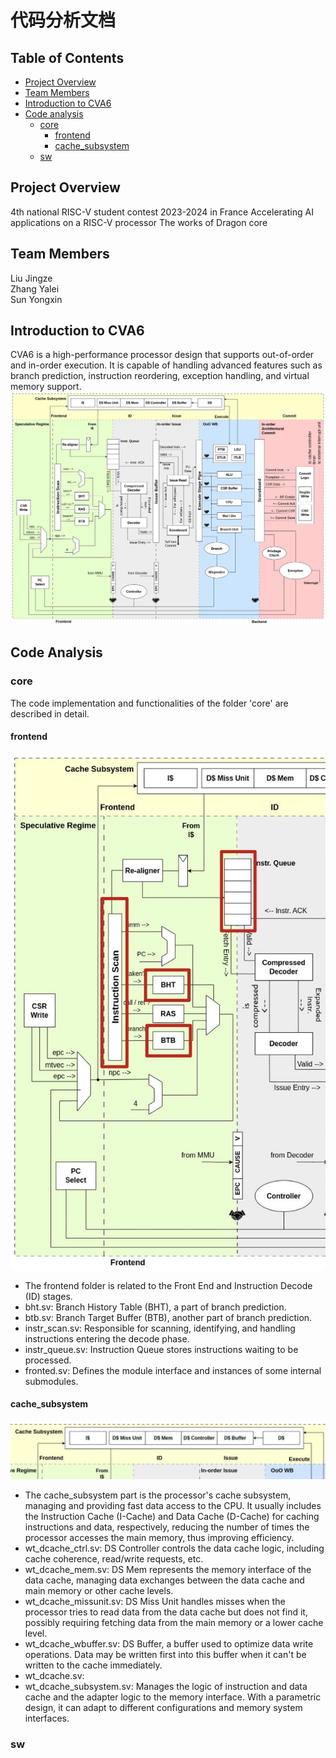 # 代码分析文档

## Table of Contents
- [Project Overview](#project-overview)
- [Team Members](#team-members)
- [Introduction to CVA6](#introduction-to-cva6)
- [Code analysis](#code-analysis)
  - [core](#core)
    - [frontend](#frontend-前端)
    - [cache_subsystem](#cache_subsystem)
  - [sw](#sw)

## Project Overview
4th national RISC-V student contest 2023-2024 in France
Accelerating AI applications on a RISC-V processor
The works of Dragon core

## Team Members
Liu Jingze  
Zhang Yalei  
Sun Yongxin  

## Introduction to CVA6
CVA6 is a high-performance processor design that supports out-of-order and in-order execution. It is capable of handling advanced features such as branch prediction, instruction reordering, exception handling, and virtual memory support.
![RISC-V流水线](images/image1.png "流水线")


## Code Analysis

### core
The code implementation and functionalities of the folder 'core' are described in detail.

#### frontend 
![RISC-V流水线](images/image2.jpeg "流水线")

- The frontend folder is related to the Front End and Instruction Decode (ID) stages.
- bht.sv: Branch History Table (BHT), a part of branch prediction.
- btb.sv: Branch Target Buffer (BTB), another part of branch prediction.
- instr_scan.sv: Responsible for scanning, identifying, and handling instructions entering the decode phase.
- instr_queue.sv: Instruction Queue stores instructions waiting to be processed.
- fronted.sv: Defines the module interface and instances of some internal submodules.

#### cache_subsystem
![RISC-V流水线](images/image3.jpeg "流水线")

- The cache_subsystem part is the processor's cache subsystem, managing and providing fast data access to the CPU. It usually includes the Instruction Cache (I-Cache) and Data Cache (D-Cache) for caching instructions and data, respectively, reducing the number of times the processor accesses the main memory, thus improving efficiency.
- wt_dcache_ctrl.sv: DS Controller controls the data cache logic, including cache coherence, read/write requests, etc.
- wt_dcache_mem.sv: DS Mem represents the memory interface of the data cache, managing data exchanges between the data cache and main memory or other cache levels.
- wt_dcache_missunit.sv: DS Miss Unit handles misses when the processor tries to read data from the data cache but does not find it, possibly requiring fetching data from the main memory or a lower cache level.
- wt_dcache_wbuffer.sv: DS Buffer, a buffer used to optimize data write operations. Data may be written first into this buffer when it can't be written to the cache immediately.
- wt_dcache.sv:
- wt_dcache_subsystem.sv: Manages the logic of instruction and data cache and the adapter logic to the memory interface. With a parametric design, it can adapt to different configurations and memory system interfaces.


### sw

